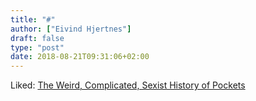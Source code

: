 ```yaml
---
title: "#"
author: ["Eivind Hjertnes"]
draft: false
type: "post"
date: 2018-08-21T09:31:06+02:00
---
```


Liked:
[The
Weird, Complicated, Sexist History of Pockets](https://mic.com/articles/133948/the-weird-complicated-sexist-history-of-pockets#.XzlJNlOWI)
